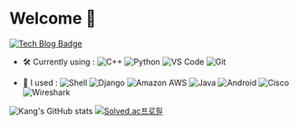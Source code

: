 # Welcome 👋

[![Tech Blog Badge](http://img.shields.io/badge/-Tech%20blog-black?style=flat-square&logo=github&link=https://rnltls.tistory.com/)](https://rnltls.tistory.com/)


- 🛠 Currently using :
  ![C++](https://img.shields.io/badge/-C++-00599C?style=plastic&logo=c)
  ![Python](https://img.shields.io/badge/-Python-8fcfd1?style=plastic&logo=Python)
  ![VS Code](https://img.shields.io/badge/-VS%20Code-007ACC?style=plastic&logo=visual-studio-code)
  ![Git](https://img.shields.io/badge/-Git-black?style=plastic&logo=git)
  

- 🔧 I used :
  ![Shell](https://img.shields.io/badge/-Shell-blasck?style=plastic&logo=Shell)
  ![Django](https://img.shields.io/badge/-Django-092E20?style=plastic&logo=Django)
  ![Amazon AWS](https://img.shields.io/badge/Amazon%20AWS-232F3E?style=plastic&logo=amazon-aws)
  ![Java](https://img.shields.io/badge/-java-3f4441?style=plastic&logo=java)
  ![Android](https://img.shields.io/badge/Android-green?logo=Android&logoColor=white)
	![Cisco](https://img.shields.io/badge/Cisco-blue?logo=Cisco&logoColor=white)
	![Wireshark](https://img.shields.io/badge/Wireshark-1679A7?logo=Wireshark&logoColor=white)

![Kang's GitHub stats](https://github-readme-stats.vercel.app/api?username=kangshwan&show_icons=true&theme=radical)
[![Solved.ac프로필](http://mazassumnida.wtf/api/generate_badge?boj=rnltls95)](https://solved.ac/rnltls95)

<!--
**kangshwan/kangshwan** is a ✨ _special_ ✨ repository because its `README.md` (this file) appears on your GitHub profile.

Here are some ideas to get you started:

- 🔭 I’m currently working on ...
- 🌱 I’m currently learning ...
- 👯 I’m looking to collaborate on ...
- 🤔 I’m looking for help with ...
- 💬 Ask me about ...
- 📫 How to reach me: ...
- 😄 Pronouns: ...
- ⚡ Fun fact: ...
-->
